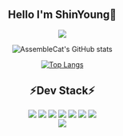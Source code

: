 <div align="center">
 
## Hello I'm ShinYoung:wave:

<!--hits 방문자수-->
<a href="https://hits.seeyoufarm.com"><img src="https://hits.seeyoufarm.com/api/count/incr/badge.svg?url=https%3A%2F%2Fgithub.com%2FAssembleCat&count_bg=%232B42B2&title_bg=%23090909&icon=&icon_color=%23E7E7E7&title=hits&edge_flat=false"/></a>

<!--Github Stat-->
![AssembleCat's GitHub stats](https://github-readme-stats.vercel.app/api?username=AssembleCat&show_icons=true&theme=default)

<!--Most Used Lang-->
[![Top Langs](https://github-readme-stats.vercel.app/api/top-langs/?username=AssembleCat&layout=compact)](https://github.com/anuraghazra/github-readme-stats)
 
## ⚡Dev Stack⚡
<!--https://simpleicons.org/-->
<!--Icons-->
 <div>
  <img src="https://img.shields.io/badge/Kotlin-7F52FF?style=flat-square&logo=Kotlin&logoColor=white"/>
  <img src="https://img.shields.io/badge/Spring-6DB33F?style=flat-square&logo=Spring&logoColor=white"/>
  <img src="https://img.shields.io/badge/Jenkins-D24939?style=flat-square&logo=Jenkins&logoColor=white"/>
  <img src="https://img.shields.io/badge/Gradle-02303A?style=flat-square&logo=Gradle&logoColor=white"/>
  <img src="https://img.shields.io/badge/Grafana-F46800?style=flat-square&logo=Grafana&logoColor=white"/>
  <img src="https://img.shields.io/badge/Prometheus-E6522C?style=flat-square&logo=Prometheus&logoColor=white"/>
  <img src="https://img.shields.io/badge/Docker-2496ED?style=flat-square&logo=Docker&logoColor=white"/>
 </div>
 <div>
    <a href="https://recondite-orange-10c.notion.site/In-My-Brain-6048496dc81b453aa9aeee5ab859802a" target="_blank"><img src="https://img.shields.io/badge/Come to my Notion Blog-000000?style=Notion&logo=Notion&logoColor=white"/></a>
 </div>
</div>

